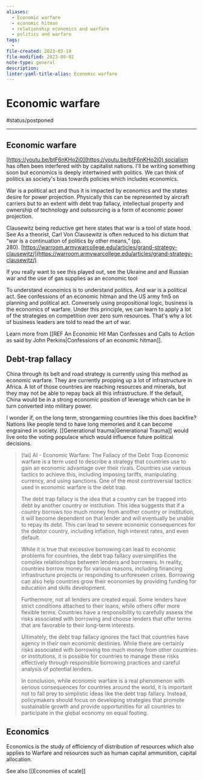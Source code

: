 ```yaml
---
aliases:
  - Economic warfare
  - economic hitman
  - relationship economics and warfare
  - politics and warfare
tags:
  - 
file-created: 2023-03-19
file-modified: 2023-09-02
note-type: general
description: 
linter-yaml-title-alias: Economic warfare
---
```


# Economic warfare

#status/postponed

---

## Economic warfare

[https://youtu.be/btF6nKHo2i0](https://youtu.be/btF6nKHo2i0) socialism has often been interfered with by capitalist nations. I'll be writing something soon but economics is deeply intertwined with politics. We can think of politics as society's bias towards policies which includes economics.

War is a political act and thus it is impacted by economics and the states desire for power projection. Physically this can be represented by aircraft carriers but to an extent with debt trap fallacy, intellectual property and ownership of technology and outsourcing is a form of economic power projection.

Clausewitz being reductive get here states that war is a tool of state hood. See As a theorist, Carl Von Clausewitz is often reduced to his dictum that “war is a continuation of politics by other means,” (pp. 280). [https://warroom.armywarcollege.edu/articles/grand-strategy-clausewitz/](https://warroom.armywarcollege.edu/articles/grand-strategy-clausewitz/)

If you really want to see this played out, see the Ukraine and and Russian war and the use of gas supplies as an economic tool

To understand economics is to understand politics. And war is a political act. See confessions of an economic hitman and the US army fm5 on planning and political act. Conversely using propositional logic, business is the economics of warfare. Under this principle, we can learn to apply a lot of the strategies on competition over zero sum resources. That's why a lot of business leaders are told to read the art of war.

Learn more from [[REF An Economic Hit Man Confesses and Calls to Action as said by John Perkins|Confessions of an economic hitman]].

## Debt-trap fallacy

China through its belt and road strategy is currently using this method as economic warfare. They are currently propping up a lot of infrastructure in Africa. A lot of those countries are reaching resources and minerals, but they may not be able to repay back all this infrastructure. If the default, China would be in a strong economic position of leverage which can be in turn converted into military power.

I wonder if, on the long term, strongarming countries like this does backfire? Nations like people tend to have long memories and it can become engrained in society. [[Generational trauma|Generational Trauma]] would live onto the voting populace which would influence future political decisions.

> [!ai] AI - Economic Warfare: The Fallacy of the Debt Trap
> Economic warfare is a term used to describe a strategy that countries use to gain an economic advantage over their rivals. Countries use various tactics to achieve this, including imposing tariffs, manipulating currency, and using sanctions. One of the most controversial tactics used in economic warfare is the debt trap.
>
> The debt trap fallacy is the idea that a country can be trapped into debt by another country or institution. This idea suggests that if a country borrows too much money from another country or institution, it will become dependent on that lender and will eventually be unable to repay its debt. This can lead to severe economic consequences for the debtor country, including inflation, high interest rates, and even default.
>
> While it is true that excessive borrowing can lead to economic problems for countries, the debt trap fallacy oversimplifies the complex relationships between lenders and borrowers. In reality, countries borrow money for various reasons, including financing infrastructure projects or responding to unforeseen crises. Borrowing can also help countries grow their economies by providing funding for education and skills development.
>
> Furthermore, not all lenders are created equal. Some lenders have strict conditions attached to their loans, while others offer more flexible terms. Countries have a responsibility to carefully assess the risks associated with borrowing and choose lenders that offer terms that are favorable to their long-term interests.
>
> Ultimately, the debt trap fallacy ignores the fact that countries have agency in their own economic destinies. While there are certainly risks associated with borrowing too much money from other countries or institutions, it is possible for countries to manage these risks effectively through responsible borrowing practices and careful analysis of potential lenders.
>
> In conclusion, while economic warfare is a real phenomenon with serious consequences for countries around the world, it is important not to fall prey to simplistic ideas like the debt trap fallacy. Instead, policymakers should focus on developing strategies that promote sustainable growth and provide opportunities for all countries to participate in the global economy on equal footing.

## Economics

Economics is the study of efficiency of distribution of resources which also applies to Warfare and resources such as human capital ammunition, capital allocation.

See also [[Economies of scale]]

